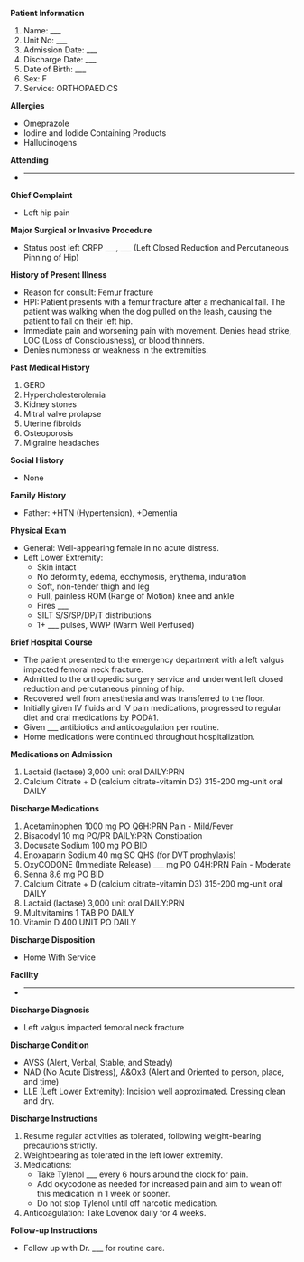**Patient Information**
1. Name: ___
2. Unit No: ___
3. Admission Date: ___
4. Discharge Date: ___
5. Date of Birth: ___
6. Sex: F
7. Service: ORTHOPAEDICS

**Allergies**
- Omeprazole
- Iodine and Iodide Containing Products
- Hallucinogens

**Attending**
- ___

**Chief Complaint**
- Left hip pain

**Major Surgical or Invasive Procedure**
- Status post left CRPP ___, ___ (Left Closed Reduction and Percutaneous Pinning of Hip)

**History of Present Illness**
- Reason for consult: Femur fracture
- HPI: Patient presents with a femur fracture after a mechanical fall. The patient was walking when the dog pulled on the leash, causing the patient to fall on their left hip.
- Immediate pain and worsening pain with movement. Denies head strike, LOC (Loss of Consciousness), or blood thinners.
- Denies numbness or weakness in the extremities.

**Past Medical History**
1. GERD
2. Hypercholesterolemia
3. Kidney stones
4. Mitral valve prolapse
5. Uterine fibroids
6. Osteoporosis
7. Migraine headaches

**Social History**
- None

**Family History**
- Father: +HTN (Hypertension), +Dementia

**Physical Exam**
- General: Well-appearing female in no acute distress.
- Left Lower Extremity:
  - Skin intact
  - No deformity, edema, ecchymosis, erythema, induration
  - Soft, non-tender thigh and leg
  - Full, painless ROM (Range of Motion) knee and ankle
  - Fires ___
  - SILT S/S/SP/DP/T distributions
  - 1+ ___ pulses, WWP (Warm Well Perfused)

**Brief Hospital Course**
- The patient presented to the emergency department with a left valgus impacted femoral neck fracture.
- Admitted to the orthopedic surgery service and underwent left closed reduction and percutaneous pinning of hip.
- Recovered well from anesthesia and was transferred to the floor.
- Initially given IV fluids and IV pain medications, progressed to regular diet and oral medications by POD#1.
- Given ___ antibiotics and anticoagulation per routine.
- Home medications were continued throughout hospitalization.

**Medications on Admission**
1. Lactaid (lactase) 3,000 unit oral DAILY:PRN
2. Calcium Citrate + D (calcium citrate-vitamin D3) 315-200 mg-unit oral DAILY

**Discharge Medications**
1. Acetaminophen 1000 mg PO Q6H:PRN Pain - Mild/Fever
2. Bisacodyl 10 mg PO/PR DAILY:PRN Constipation
3. Docusate Sodium 100 mg PO BID
4. Enoxaparin Sodium 40 mg SC QHS (for DVT prophylaxis)
5. OxyCODONE (Immediate Release) ___ mg PO Q4H:PRN Pain - Moderate
6. Senna 8.6 mg PO BID
7. Calcium Citrate + D (calcium citrate-vitamin D3) 315-200 mg-unit oral DAILY
8. Lactaid (lactase) 3,000 unit oral DAILY:PRN
9. Multivitamins 1 TAB PO DAILY
10. Vitamin D 400 UNIT PO DAILY

**Discharge Disposition**
- Home With Service

**Facility**
- ___

**Discharge Diagnosis**
- Left valgus impacted femoral neck fracture

**Discharge Condition**
- AVSS (Alert, Verbal, Stable, and Steady)
- NAD (No Acute Distress), A&Ox3 (Alert and Oriented to person, place, and time)
- LLE (Left Lower Extremity): Incision well approximated. Dressing clean and dry.

**Discharge Instructions**
1. Resume regular activities as tolerated, following weight-bearing precautions strictly.
2. Weightbearing as tolerated in the left lower extremity.
3. Medications:
   - Take Tylenol ___ every 6 hours around the clock for pain.
   - Add oxycodone as needed for increased pain and aim to wean off this medication in 1 week or sooner.
   - Do not stop Tylenol until off narcotic medication.
4. Anticoagulation: Take Lovenox daily for 4 weeks.

**Follow-up Instructions**
- Follow up with Dr. ___ for routine care.